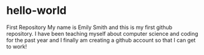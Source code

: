 # hello-world
First Repository
My name is Emily Smith and this is my first github repository. I have been teaching myself about 
computer science and coding for the past year and I finally am creating a github account so that
I can get to work! 
